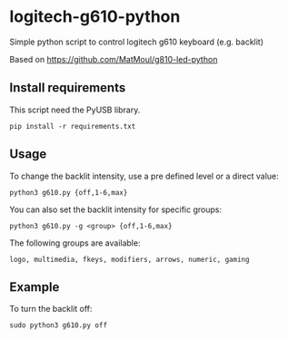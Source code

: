 # logitech-g610-python
Simple python script to control logitech g610 keyboard (e.g. backlit)

Based on https://github.com/MatMoul/g810-led-python

## Install requirements
This script need the PyUSB library.

`pip install -r requirements.txt`

## Usage
To change the backlit intensity, use a pre defined level or a direct value:
```
python3 g610.py {off,1-6,max}
```
You can also set the backlit intensity for specific groups:
```
python3 g610.py -g <group> {off,1-6,max}
```
The following groups are available:
```
logo, multimedia, fkeys, modifiers, arrows, numeric, gaming
```

## Example
To turn the backlit off:
```
sudo python3 g610.py off
```


